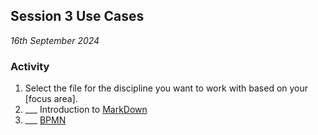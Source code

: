## Session 3 Use Cases

*16th September 2024*

### Activity

1. Select the file for the discipline you want to work with based on your [focus area].
2. ___ Introduction to [MarkDown](/41934/Concepts/MarkDown)
1. ___ [BPMN](/41934/Concepts/BPMN)

<!--
### Presentation covers....

1. ___ ISO 19650
1. ___ What are the [Roles] of OpenBIM according to [ISO 19650]?
1. ___ Project Team
1. ___ Appointing Party
1. ___ Delivery Team
1. ___ Appointed Party
1. ___ Information Requirements
   * Asset Information Model ([AIM])
   * Asset Information Requirements ([AIR])
   * Building Implementation Plan ([BIP])
   * Employer’s Information Requirements ([EIR​])
   * Master Information Delivery Plan ([MIDP])
   * Organizational Information Requirements ([OIR​])
   * Project Information Model ([PIM])
  
### In class activity covers...

hands on example with ISO 19650, covering:
* [OIR] Organisational Informatioon ,[AIM] Asset Information ,[PIM]
roles of:
* Appointing Party
* Lead Appointed Party
* Appointed Party


We will also help this week with.
* questions about the assignment
* your expectations and motivations for the course.


[Roles]: /41934/Roles
[Focus]: /41934/Focus
[ISO 19650]: /41934/Concepts/ISO19650
[AIM]: /41934/Concepts/AIM
[AIR]: /41934/Concepts/AIR
[EIR​]: /41934/Concepts/EIR
[MIDP]: /41934/Concepts/MIDP
[OIR​]: /41934/Concepts/OIR
[PIM]: /41934/Concepts/PIM

-->
